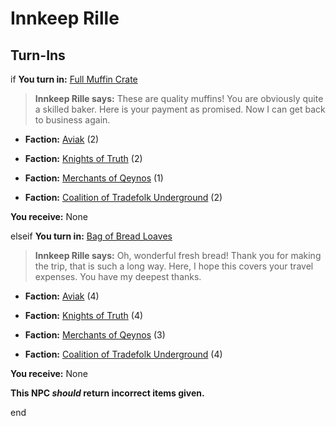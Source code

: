 # Innkeep Rille

## Turn-Ins





if **You turn in:** [Full Muffin Crate](/item/1839)


>**Innkeep Rille says:** These are quality muffins! You are obviously quite a skilled baker. Here is your payment as promised. Now I can get back to business again.


* __Faction:__ [Aviak](/faction/63) (2)


* __Faction:__ [Knights of Truth](/faction/281) (2)


* __Faction:__ [Merchants of Qeynos](/faction/291) (1)


* __Faction:__ [Coalition of Tradefolk Underground](/faction/336) (2)


 **You receive:** None 

elseif **You turn in:** [Bag of Bread Loaves](/item/1838)


>**Innkeep Rille says:** Oh, wonderful fresh bread! Thank you for making the trip, that is such a long way. Here, I hope this covers your travel expenses. You have my deepest thanks.


* __Faction:__ [Aviak](/faction/63) (4)


* __Faction:__ [Knights of Truth](/faction/281) (4)


* __Faction:__ [Merchants of Qeynos](/faction/291) (3)


* __Faction:__ [Coalition of Tradefolk Underground](/faction/336) (4)


 **You receive:** None 


**This NPC *should* return incorrect items given.**

end